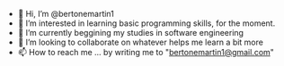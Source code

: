 - 👋 Hi, I’m @bertonemartin1
- 👀 I’m interested in learning basic programming skills, for the moment.
- 🌱 I’m currently beggining my studies in software engineering
- 💞️ I’m looking to collaborate on whatever helps me learn a bit more
- 📫 How to reach me ... by writing me to "bertonemartin1@gmail.com"

<!---
bertonemartin1/bertonemartin1 is a ✨ special ✨ repository because its `README.md` (this file) appears on your GitHub profile.
You can click the Preview link to take a look at your changes.
--->
